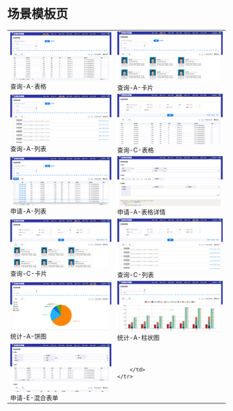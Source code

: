 # 场景模板页

<table>
	<tr>
		<td>
			<a href="http://res.wisedu.com/examples/templates/#/C_A_B" target="_blank">
			<img src="./assets/Snip20170316_7.png">
			</a>
			查询-A-表格
		</td>
		<td>
			<a href="http://res.wisedu.com/examples/templates/#/C_A_K" target="_blank">
			<img src="./assets/Snip20170316_8.png">
			</a>
			查询-A-卡片
		</td>
	</tr>
	<tr>
		<td>
			<a href="http://res.wisedu.com/examples/templates/#/C_A_L" target="_blank">
			<img src="./assets/Snip20170316_9.png">
			</a>
			查询-A-列表
		</td>
		<td>
			<a href="http://res.wisedu.com/examples/templates/#/C_C_B" target="_blank">
			<img src="./assets/Snip20170316_10.png">
			</a>
			查询-C-表格
		</td>
	</tr>
	<tr>
		<td>
			<a href="http://res.wisedu.com/examples/templates/#/S_A_B" target="_blank">
			<img src="./assets/Snip20170322_70.png">
			</a>
			申请-A-列表
		</td>
		<td>
			<a href="http://res.wisedu.com/examples/templates/#/S_B_BX" target="_blank">
			<img src="./assets/Snip20170322_69.png">
			</a>
			申请-A-表格详情
		</td>
	</tr>
	<tr>
		<td>
			<a href="http://res.wisedu.com/examples/templates/#/C_C_K" target="_blank">
			<img src="./assets/Snip20170316_11.png">
			</a>
			查询-C-卡片
		</td>
		<td>
			<a href="http://res.wisedu.com/examples/templates/#/C_C_L" target="_blank">
			<img src="./assets/Snip20170316_12.png">
			</a>
			查询-C-列表
		</td>
	</tr>
	<tr>
		<td>
			<a href="http://res.wisedu.com/examples/templates/#/T_A_B" target="_blank">
			<img src="./assets/Snip20170316_14.png">
			</a>
			统计-A-饼图
		</td>
		<td>
			<a href="http://res.wisedu.com/examples/templates/#/T_A_Z" target="_blank">
			<img src="./assets/Snip20170316_15.png">
			</a>
			统计-A-柱状图
		</td>
	</tr>
	<tr>
		<td>
			<a href="http://res.wisedu.com/examples/templates/#/S_E_H" target="_blank">
			<img src="./assets/Snip20170322_74.png">
			</a>
			申请-E-混合表单
		</td>
		<td>
			
		</td>
	</tr>
</table>
